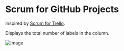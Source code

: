 # Scrum for GitHub Projects

Inspired by [Scrum for Trello](https://chrome.google.com/webstore/detail/scrum-for-trello/jdbcdblgjdpmfninkoogcfpnkjmndgje/reviews).

Displays the total number of labels in the column.

![image](https://user-images.githubusercontent.com/236607/43121385-8f3a57a8-8f58-11e8-9ff8-783005579a82.png)

